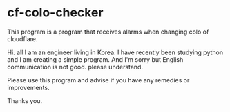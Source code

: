 # cf-colo-checker
This program is a program that receives alarms when changing colo of cloudflare.

Hi. all
I am an engineer living in Korea. I have recently been studying python 
and I am creating a simple program. And I'm sorry but English communication is not good. please understand.

Please use this program and advise if you have any remedies or improvements.

Thanks you.
